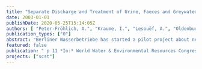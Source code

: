 ```yaml
---
title: "Separate Discharge and Treatment of Urine, Faeces and Greywater Pilot Project"
date: 2003-01-01
publishDate: 2020-05-25T15:14:05Z
authors: [ "Peter-Fröhlich, A.", "Kraume, I.", "Lesouëf, A.", "Oldenburg, M." ]
publication_types: ["0"]
abstract: "Berliner Wasserbetriebe has started a pilot project about new sanitation concepts in conjunction with Vivendi Water in the framework of the Kompetenzzentrum Wasser Berlin. In order to define the experiments for testing new, sustainable sanitation con-cepts a pre-study has been done. This study includes a cost comparison between two new sanitation concepts with gravity and vacuum separation toilets and the conven-tional system. It could be demonstrated that the new sanitation concepts may have cost advantages depending on the situation. This was a further motivation starting a pilot project in Berlin/Brandenburg testing the above mentioned toilet systems under realistic conditions. The operation of the gravity separation toilets concept will start in the summer 2003."
featured: false
publication: " p 11 *In:* World Water & Environmental Resources Congress 2003. Philadelphia, USA. 23. - 26.6.2003"
projects: ["scst"]
---
```


